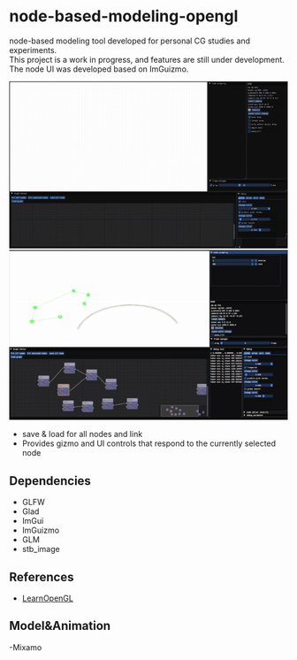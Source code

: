 # node-based-modeling-opengl
node-based modeling tool developed for personal CG studies and experiments.  
This project is a work in progress, and features are still under development.
The node UI was developed based on ImGuizmo.

![Demo](asset/demo.gif)
![Demo](asset/gizmo.gif)
- save & load for all nodes and link
- Provides gizmo and UI controls that respond to the currently selected node


## Dependencies
- GLFW
- Glad
- ImGui
- ImGuizmo
- GLM
- stb_image

## References
- [LearnOpenGL](https://learnopengl.com/)  

## Model&Animation
-Mixamo
